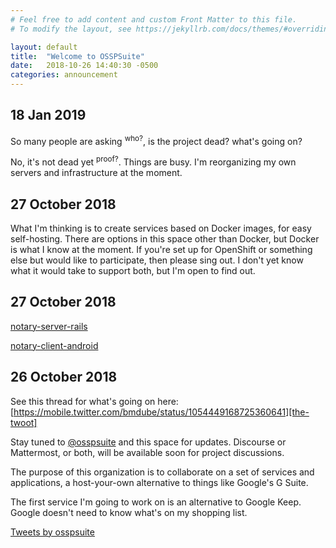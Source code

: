 ```yaml
---
# Feel free to add content and custom Front Matter to this file.
# To modify the layout, see https://jekyllrb.com/docs/themes/#overriding-theme-defaults

layout: default
title:  "Welcome to OSSPSuite"
date:   2018-10-26 14:40:30 -0500
categories: announcement
---
```

## 18 Jan 2019
So many people are asking <sup>who?</sup>, is the project dead? what's going on?

No, it's not dead yet <sup>proof?</sup>. Things are busy. I'm reorganizing my own servers and infrastructure
at the moment.

## 27 October 2018
What I'm thinking is to create services based on Docker images, for easy self-hosting. There are options
in this space other than Docker, but Docker is what I know at the moment. If you're set up for OpenShift
or something else but would like to participate, then please sing out. I don't yet know what it would take
to support both, but I'm open to find out.

## 27 October 2018
[notary-server-rails][gh-nsr]

[notary-client-android][gh-nca]

## 26 October 2018
See this thread for what's going on here: [https://mobile.twitter.com/bmdube/status/1054449168725360641][the-twoot]

Stay tuned to [@osspsuite][org-twitter] and this space for updates. Discourse or Mattermost, or both, will
be available soon for project discussions.

The purpose of this organization is to collaborate on a set of services and applications, a host-your-own
alternative to things like Google's G Suite.

The first service I'm going to work on is an alternative to Google Keep. Google doesn't need to know what's
on my shopping list.

<a class="twitter-timeline" href="https://twitter.com/osspsuite?ref_src=twsrc%5Etfw">Tweets by osspsuite</a> <script async src="https://platform.twitter.com/widgets.js" charset="utf-8"></script>

[the-twoot]: https://mobile.twitter.com/bmdube/status/1054449168725360641
[org-twitter]: https://twitter.com/osspsuite
[gh-nsr]: https://github.com/osspsuite/notary-server-rails
[gh-nca]: https://github.com/osspsuite/notary-client-android
